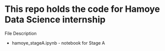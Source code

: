 # This repo holds the code for Hamoye Data Science internship

File Description
* hamoye_stageA.ipynb - notebook for Stage A